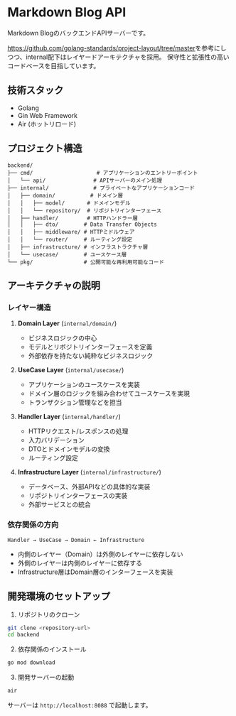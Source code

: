 # Markdown Blog API

Markdown BlogのバックエンドAPIサーバーです。

<https://github.com/golang-standards/project-layout/tree/master>を参考にしつつ、internal配下はレイヤードアーキテクチャを採用。
保守性と拡張性の高いコードベースを目指しています。

## 技術スタック

- Golang
- Gin Web Framework
- Air (ホットリロード)

## プロジェクト構造

```text
backend/
├── cmd/                    # アプリケーションのエントリーポイント
│   └── api/               # APIサーバーのメイン処理
├── internal/              # プライベートなアプリケーションコード
│   ├── domain/           # ドメイン層
│   │   ├── model/       # ドメインモデル
│   │   └── repository/  # リポジトリインターフェース
│   ├── handler/         # HTTPハンドラー層
│   │   ├── dto/        # Data Transfer Objects
│   │   ├── middleware/ # HTTPミドルウェア
│   │   └── router/     # ルーティング設定
│   ├── infrastructure/ # インフラストラクチャ層
│   └── usecase/        # ユースケース層
└── pkg/                # 公開可能な再利用可能なコード
```

## アーキテクチャの説明

### レイヤー構造

1. **Domain Layer** (`internal/domain/`)
   - ビジネスロジックの中心
   - モデルとリポジトリインターフェースを定義
   - 外部依存を持たない純粋なビジネスロジック

2. **UseCase Layer** (`internal/usecase/`)
   - アプリケーションのユースケースを実装
   - ドメイン層のロジックを組み合わせてユースケースを実現
   - トランザクション管理などを担当

3. **Handler Layer** (`internal/handler/`)
   - HTTPリクエスト/レスポンスの処理
   - 入力バリデーション
   - DTOとドメインモデルの変換
   - ルーティング設定

4. **Infrastructure Layer** (`internal/infrastructure/`)
   - データベース、外部APIなどの具体的な実装
   - リポジトリインターフェースの実装
   - 外部サービスとの統合

### 依存関係の方向

```
Handler → UseCase → Domain ← Infrastructure
```

- 内側のレイヤー（Domain）は外側のレイヤーに依存しない
- 外側のレイヤーは内側のレイヤーに依存する
- Infrastructure層はDomain層のインターフェースを実装

## 開発環境のセットアップ

1. リポジトリのクローン

```bash
git clone <repository-url>
cd backend
```

2. 依存関係のインストール

```bash
go mod download
```

3. 開発サーバーの起動

```bash
air
```

サーバーは `http://localhost:8088` で起動します。

